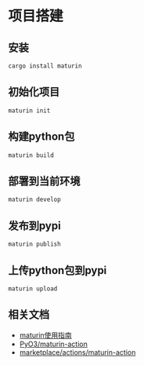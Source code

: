 # 项目搭建

## 安装

```shell
cargo install maturin
```

## 初始化项目

```shell
maturin init
```

## 构建python包

```shell
maturin build
```

## 部署到当前环境

```shell
maturin develop
```

## 发布到pypi

```shell
maturin publish
```

## 上传python包到pypi

```shell
maturin upload
```

## 相关文档

- [maturin使用指南](https://www.maturin.rs/)
- [PyO3/maturin-action](https://github.com/PyO3/maturin-action)
- [marketplace/actions/maturin-action](https://github.com/marketplace/actions/maturin-action)
